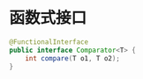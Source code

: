 # 函数式接口
```java
@FunctionalInterface
public interface Comparator<T> {
    int compare(T o1, T o2);
}
```

